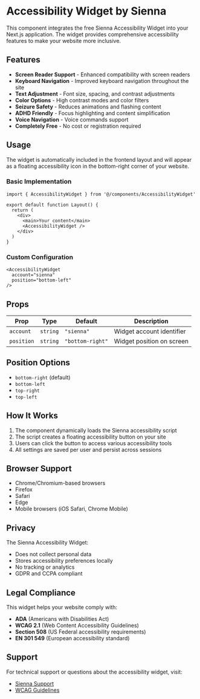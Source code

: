 # Accessibility Widget by Sienna

This component integrates the free Sienna Accessibility Widget into your Next.js application. The widget provides comprehensive accessibility features to make your website more inclusive.

## Features

- **Screen Reader Support** - Enhanced compatibility with screen readers
- **Keyboard Navigation** - Improved keyboard navigation throughout the site
- **Text Adjustment** - Font size, spacing, and contrast adjustments
- **Color Options** - High contrast modes and color filters
- **Seizure Safety** - Reduces animations and flashing content
- **ADHD Friendly** - Focus highlighting and content simplification
- **Voice Navigation** - Voice commands support
- **Completely Free** - No cost or registration required

## Usage

The widget is automatically included in the frontend layout and will appear as a floating accessibility icon in the bottom-right corner of your website.

### Basic Implementation

```tsx
import { AccessibilityWidget } from '@/components/AccessibilityWidget'

export default function Layout() {
  return (
    <div>
      <main>Your content</main>
      <AccessibilityWidget />
    </div>
  )
}
```

### Custom Configuration

```tsx
<AccessibilityWidget 
  account="sienna"
  position="bottom-left"
/>
```

## Props

| Prop | Type | Default | Description |
|------|------|---------|-------------|
| `account` | `string` | `"sienna"` | Widget account identifier |
| `position` | `string` | `"bottom-right"` | Widget position on screen |

## Position Options

- `bottom-right` (default)
- `bottom-left`
- `top-right`
- `top-left`

## How It Works

1. The component dynamically loads the Sienna accessibility script
2. The script creates a floating accessibility button on your site
3. Users can click the button to access various accessibility tools
4. All settings are saved per user and persist across sessions

## Browser Support

- Chrome/Chromium-based browsers
- Firefox
- Safari
- Edge
- Mobile browsers (iOS Safari, Chrome Mobile)

## Privacy

The Sienna Accessibility Widget:
- Does not collect personal data
- Stores accessibility preferences locally
- No tracking or analytics
- GDPR and CCPA compliant

## Legal Compliance

This widget helps your website comply with:
- **ADA** (Americans with Disabilities Act)
- **WCAG 2.1** (Web Content Accessibility Guidelines)
- **Section 508** (US Federal accessibility requirements)
- **EN 301 549** (European accessibility standard)

## Support

For technical support or questions about the accessibility widget, visit:
- [Sienna Support](https://www.userway.org/support)
- [WCAG Guidelines](https://www.w3.org/WAI/WCAG21/quickref/)
